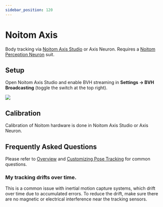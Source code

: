 ```yaml
---
sidebar_position: 120
---
```


# Noitom Axis

Body tracking via [Noitom Axis Studio](https://neuronmocap.com/pages/axis-studio) or Axis Neuron. Requires a [Noitom Perception Neuron](https://neuronmocap.com/) suit.

## Setup

Open Noitom Axis Studio and enable BVH streaming in **Settings → BVH Broadcasting** (toggle the switch at the top right).

![](pathname:///doc-img/en-noitom-1.png)

## Calibration

Calibration of Noitom hardware is done in Noitom Axis Studio or Axis Neuron.

## Frequently Asked Questions

Please refer to [Overview](overview#FAQ) and [Customizing Pose Tracking](pose-tracking#FAQ) for common questions.

### My tracking drifts over time.

This is a common issue with inertial motion capture systems, which drift over time due to accumulated errors. To reduce the drift, make sure there are no magnetic or electrical interference near the tracking sensors.

